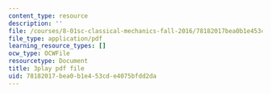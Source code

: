 ```yaml
---
content_type: resource
description: ''
file: /courses/8-01sc-classical-mechanics-fall-2016/78182017bea0b1e453cde4075bfdd2da_mLLUgcvQLgY.pdf
file_type: application/pdf
learning_resource_types: []
ocw_type: OCWFile
resourcetype: Document
title: 3play pdf file
uid: 78182017-bea0-b1e4-53cd-e4075bfdd2da
---
```

